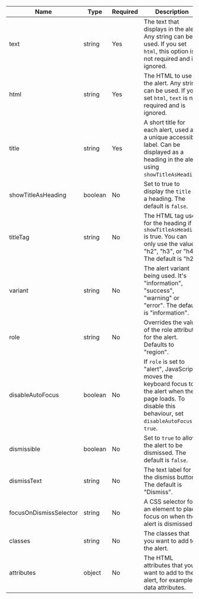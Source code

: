 | Name                   | Type    | Required | Description                                                                                                                                                     |
| ---------------------- | ------- | -------- | --------------------------------------------------------------------------------------------------------------------------------------------------------------- |
| text                   | string  | Yes      | The text that displays in the alert. Any string can be used. If you set `html`, this option is not required and is ignored.                                     |
| html                   | string  | Yes      | The HTML to use in the alert. Any string can be used. If you set `html`, `text` is not required and is ignored.                                                 |
| title                  | string  | Yes      | A short title for each alert, used as a unique accessible label. Can be displayed as a heading in the alert using `showTitleAsHeading`.                         |
| showTitleAsHeading     | boolean | No       | Set to true to display the `title` as a heading. The default is `false`.                                                                                        |
| titleTag               | string  | No       | The HTML tag used for the heading if `showTitleAsHeading` is true. You can only use the values "h2", "h3", or "h4". The default is "h2".                        |
| variant                | string  | No       | The alert variant being used. It's "information", "success", "warning" or "error". The default is "information".                                                |
| role                   | string  | No       | Overrides the value of the role attribute for the alert. Defaults to "region".                                                                                  |
| disableAutoFocus       | boolean | No       | If `role` is set to "alert", JavaScript moves the keyboard focus to the alert when the page loads. To disable this behaviour, set `disableAutoFocus` to `true`. |
| dismissible            | boolean | No       | Set to `true` to allow the alert to be dismissed. The default is `false`.                                                                                       |
| dismissText            | string  | No       | The text label for the dismiss button. The default is "Dismiss".                                                                                                |
| focusOnDismissSelector | string  | No       | A CSS selector for an element to place focus on when the alert is dismissed                                                                                     |
| classes                | string  | No       | The classes that you want to add to the alert.                                                                                                                  |
| attributes             | object  | No       | The HTML attributes that you want to add to the alert, for example data attributes.                                                                             |
